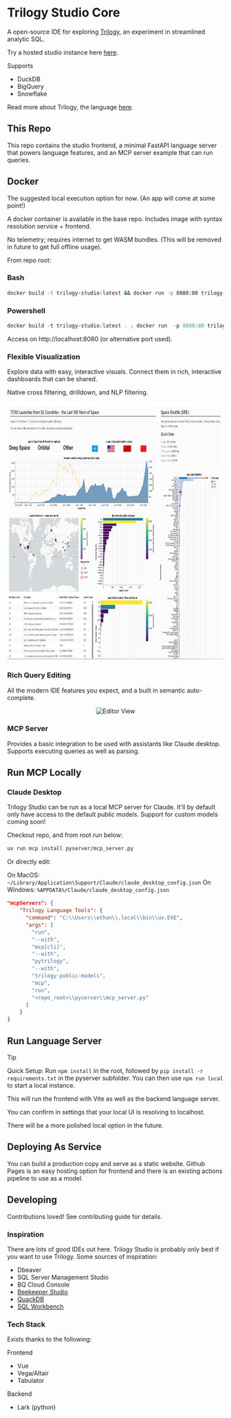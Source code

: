 # Trilogy Studio Core

A open-source IDE for exploring [Trilogy](https://github.com/trilogy-data/pytrilogy), an experiment in streamlined analytic SQL. 

Try a hosted studio instance here [here](https://trilogydata.dev/trilogy-studio-core/).

Supports
- DuckDB
- BigQuery
- Snowflake

Read more about Trilogy, the language [here](https://trilogydata.dev/).

## This Repo

This repo contains the studio frontend, a minimal FastAPI language server that powers language features, and an MCP server example that can run queries.

## Docker

The suggested local execution option for now. (An app will come at some point!)

A docker container is available in the base repo.  Includes image with syntax resolution service + frontend. 

No telemetry; requires internet to get WASM bundles. (This will be removed in future to get full offline usage).

From repo root:

### Bash
```bash
docker build -t trilogy-studio:latest && docker run -p 8080:80 trilogy-studio:latest   
```

### Powershell
```powershell
docker build -t trilogy-studio:latest . ; docker run  -p 8080:80 trilogy-studio:latest   
```

Access on http://localhost:8080 (or alternative port used).

### Flexible Visualization

Explore data with easy, interactive visuals. Connect them in rich, interactive dashboards that can be shared.

Native cross filtering, drilldown, and NLP filtering. 

<p align="center">
<img src="docs/dashboard.png" width="515" height="599" alt="Dashboard View">
</p>

### Rich Query Editing

All the modern IDE features you expect, and a built in semantic auto-complete. 

<p align="center">
<img src="https://github.com/user-attachments/assets/2eee9a88-be64-437b-bd86-954ab0c1d7b3" width="515" height="559" alt="Editor View">
</p>


### MCP Server

Provides a basic integration to be used with assistants like Claude desktop. Supports executing queries as well as parsing.

## Run MCP Locally

### Claude Desktop

Trilogy Studio can be run as a local MCP server for Claude. It'll by default only have access to the default public models.
Support for custom models coming soon!

Checkout repo, and from root run below:

```bash
uv run mcp install pyserver/mcp_server.py
```

Or directly edit:

On MacOS: `~/Library/Application\Support/Claude/claude_desktop_config.json`
On Windows: `%APPDATA%/Claude/claude_desktop_config.json`

```json
"mcpServers": {
    "Trilogy Language Tools": {
      "command": "C:\\Users\\ethan\\.local\\bin\\uv.EXE",
      "args": [
        "run",
        "--with",
        "mcp[cli]",
        "--with",
        "pytrilogy",
        "--with",
        "trilogy-public-models",
        "mcp",
        "run",
        "<repo_root>\\pyserver\\mcp_server.py"
      ]
    }
}
```

## Run Language Server

> [!TIP]
> Quick Setup: Run `npm install` in the root, followed by `pip install -r requirements.txt` in the pyserver subfolder. You can then use `npm run local` to start a local instance.

This will run the frontend with Vite as well as the backend language server.

You can confirm in settings that your local UI is resolving to localhost.

There will be a more polished local option in the future.

## Deploying As Service

You can build a production copy and serve as a static website. Github Pages is an easy hosting option for frontend and there is an existing actions pipeline to use as a model.

## Developing

Contributions loved! See contributing guide for details.

### Inspiration
There are lots of good IDEs out here. Trilogy Studio is probably only best if you want to use Trilogy. Some sources of inspiration:

- Dbeaver
- SQL Server Management Studio
- BQ Cloud Console
- [Beekeeper Studio](https://www.beekeeperstudio.io/)
- [QuackDB](https://github.com/mattf96s/QuackDB)
- [SQL Workbench](https://sql-workbench.com/)

### Tech Stack

Exists thanks to the following:

Frontend
- Vue
- Vega/Altair
- Tabulator

Backend
- Lark (python)

